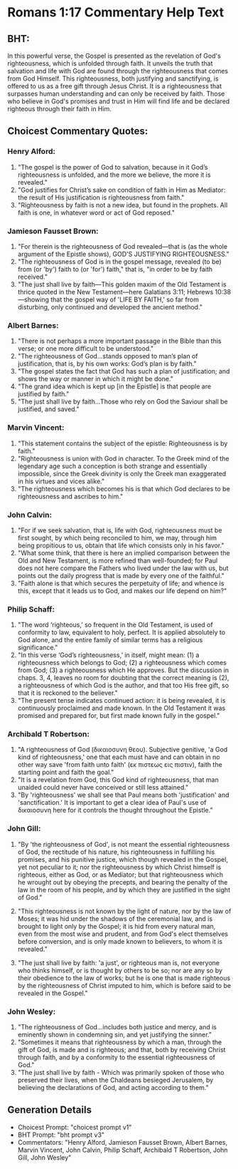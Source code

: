 # Romans 1:17 Commentary Help Text

## BHT:
In this powerful verse, the Gospel is presented as the revelation of God's righteousness, which is unfolded through faith. It unveils the truth that salvation and life with God are found through the righteousness that comes from God Himself. This righteousness, both justifying and sanctifying, is offered to us as a free gift through Jesus Christ. It is a righteousness that surpasses human understanding and can only be received by faith. Those who believe in God's promises and trust in Him will find life and be declared righteous through their faith in Him.

## Choicest Commentary Quotes:
### Henry Alford:
1. "The gospel is the power of God to salvation, because in it God’s righteousness is unfolded, and the more we believe, the more it is revealed."
2. "God justifies for Christ’s sake on condition of faith in Him as Mediator: the result of His justification is righteousness from faith."
3. "Righteousness by faith is not a new idea, but found in the prophets. All faith is one, in whatever word or act of God reposed."

### Jamieson Fausset Brown:
1. "For therein is the righteousness of God revealed—that is (as the whole argument of the Epistle shows), GOD'S JUSTIFYING RIGHTEOUSNESS." 
2. "The righteousness of God is in the gospel message, revealed (to be) from (or 'by') faith to (or 'for') faith," that is, "in order to be by faith received." 
3. "The just shall live by faith—This golden maxim of the Old Testament is thrice quoted in the New Testament—here Galatians 3:11; Hebrews 10:38—showing that the gospel way of 'LIFE BY FAITH,' so far from disturbing, only continued and developed the ancient method."

### Albert Barnes:
1. "There is not perhaps a more important passage in the Bible than this verse; or one more difficult to be understood."
2. "The righteousness of God...stands opposed to man’s plan of justification, that is, by his own works: God’s plan is by faith."
3. "The gospel states the fact that God has such a plan of justification; and shows the way or manner in which it might be done."
4. "The grand idea which is kept up [in the Epistle] is that people are justified by faith."
5. "The just shall live by faith...Those who rely on God the Saviour shall be justified, and saved."

### Marvin Vincent:
1. "This statement contains the subject of the epistle: Righteousness is by faith."
2. "Righteousness is union with God in character. To the Greek mind of the legendary age such a conception is both strange and essentially impossible, since the Greek divinity is only the Greek man exaggerated in his virtues and vices alike."
3. "The righteousness which becomes his is that which God declares to be righteousness and ascribes to him."

### John Calvin:
1. "For if we seek salvation, that is, life with God, righteousness must be first sought, by which being reconciled to him, we may, through him being propitious to us, obtain that life which consists only in his favor."
2. "What some think, that there is here an implied comparison between the Old and New Testament, is more refined than well-founded; for Paul does not here compare the Fathers who lived under the law with us, but points out the daily progress that is made by every one of the faithful."
3. "Faith alone is that which secures the perpetuity of life; and whence is this, except that it leads us to God, and makes our life depend on him?"

### Philip Schaff:
1. "The word ‘righteous,’ so frequent in the Old Testament, is used of conformity to law, equivalent to holy, perfect. It is applied absolutely to God alone, and the entire family of similar terms has a religious significance." 
2. "In this verse ‘God’s righteousness,’ in itself, might mean: (1) a righteousness which belongs to God; (2) a righteousness which comes from God; (3) a righteousness which He approves. But the discussion in chaps. 3, 4, leaves no room for doubting that the correct meaning is (2), a righteousness of which God is the author, and that too His free gift, so that it is reckoned to the believer." 
3. "The present tense indicates continued action: it is being revealed, it is continuously proclaimed and made known. In the Old Testament it was promised and prepared for, but first made known fully in the gospel."

### Archibald T Robertson:
1. "A righteousness of God (δικαιοσυνη θεου). Subjective genitive, 'a God kind of righteousness,' one that each must have and can obtain in no other way save 'from faith unto faith' (εκ πιστεως εις πιστιν), faith the starting point and faith the goal." 
2. "It is a revelation from God, this God kind of righteousness, that man unaided could never have conceived or still less attained."
3. "By 'righteousness' we shall see that Paul means both 'justification' and 'sanctification.' It is important to get a clear idea of Paul's use of δικαιοσυνη here for it controls the thought throughout the Epistle."

### John Gill:
1. "By 'the righteousness of God', is not meant the essential righteousness of God, the rectitude of his nature, his righteousness in fulfilling his promises, and his punitive justice, which though revealed in the Gospel, yet not peculiar to it; nor the righteousness by which Christ himself is righteous, either as God, or as Mediator; but that righteousness which he wrought out by obeying the precepts, and bearing the penalty of the law in the room of his people, and by which they are justified in the sight of God." 

2. "This righteousness is not known by the light of nature, nor by the law of Moses; it was hid under the shadows of the ceremonial law, and is brought to light only by the Gospel; it is hid from every natural man, even from the most wise and prudent, and from God's elect themselves before conversion, and is only made known to believers, to whom it is revealed."

3. "The just shall live by faith: 'a just', or righteous man is, not everyone who thinks himself, or is thought by others to be so; nor are any so by their obedience to the law of works; but he is one that is made righteous by the righteousness of Christ imputed to him, which is before said to be revealed in the Gospel."

### John Wesley:
1. "The righteousness of God...includes both justice and mercy, and is eminently shown in condemning sin, and yet justifying the sinner."
2. "Sometimes it means that righteousness by which a man, through the gift of God, is made and is righteous; and that, both by receiving Christ through faith, and by a conformity to the essential righteousness of God."
3. "The just shall live by faith - Which was primarily spoken of those who preserved their lives, when the Chaldeans besieged Jerusalem, by believing the declarations of God, and acting according to them."


## Generation Details
- Choicest Prompt: "choicest prompt v1"
- BHT Prompt: "bht prompt v3"
- Commentators: "Henry Alford, Jamieson Fausset Brown, Albert Barnes, Marvin Vincent, John Calvin, Philip Schaff, Archibald T Robertson, John Gill, John Wesley"
